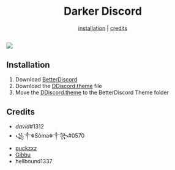 <h1 align="center">Darker Discord</h1>
<p align="center">
  <a href="#installation">installation</a> |
  <a href="#credits">credits</a>
</p>

![](https://i.imgur.com/E3kwF1B.png)
---

## Installation

1. Download [BetterDiscord](https://betterdiscord.app/)
2. Download the [DDiscord.theme](https://github.com/kretcee/DarkerDiscord/releases) file
3. Move the [DDiscord.theme](/DDiscord.theme.css) to the BetterDiscord Theme folder

## Credits

- _david_#1312
- ꧁༒☬Sôma☬༒꧂#0570
- [puckzxz](https://github.com/puckzxz)
- [Gibbu](https://github.com/Gibbu)
- hellbound1337
